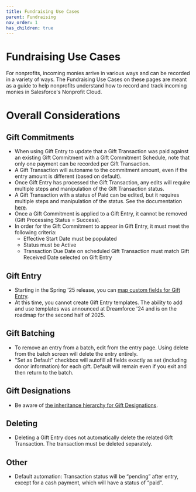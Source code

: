 ```yaml
---
title: Fundraising Use Cases
parent: Fundraising
nav_order: 1
has_children: true
---
```

# Fundraising Use Cases
For nonprofits, incoming monies arrive in various ways and can be recorded in a variety of ways. The Fundraising Use Cases on these pages are meant as a guide to help nonprofits understand how to record and track incoming monies in Salesforce's Nonprofit Cloud.

# Overall Considerations

## Gift Commitments
* When using Gift Entry to update that a Gift Transaction was paid against an existing Gift Commitment with a Gift Commitment Schedule, note that only one payment can be recorded per Gift Transaction.
* A Gift Transaction will autoname to the commitment amount, even if the entry amount is different (based on default).
* Once Gift Entry has processed the Gift Transaction, any edits will require multiple steps and manipulation of the Gift Transaction status.
* A Gift Transaction with a status of Paid can be edited, but it requires multiple steps and manipulation of the status. See the documentation [here](https://help.salesforce.com/s/articleView?id=sfdo.npc_fr_gift_transactions.htm&type=5).
* Once a Gift Commitment is applied to a Gift Entry, it cannot be removed (Gift Processing Status = Success).
* In order for the Gift Commitment to appear in Gift Entry, it must meet the following criteria:
    * Effective Start Date must be populated
    * Status must be Active
    * Transaction Due Date on scheduled Gift Transaction must match Gift Received Date selected on Gift Entry
## Gift Entry
* Starting in the Spring '25 release, you can [map custom fields for Gift Entry](https://help.salesforce.com/s/articleView?id=release-notes.rn_fundraising_improve_donor_relations_and_track_the_impact_of_gifts.htm&release=254&type=5).
* At this time, you cannot create Gift Entry templates. The ability to add and use templates was announced at Dreamforce '24 and is on the roadmap for the second half of 2025.
## Gift Batching
* To remove an entry from a batch, edit from the entry page. Using delete from the batch screen will delete the entry entirely.
* "Set as Default" checkbox will autofill all fields exactly as set (including donor information) for each gift. Default will remain even if you exit and then return to the batch.
## Gift Designations
* Be aware of [the inheritance hierarchy for Gift Designations](https://help.salesforce.com/s/articleView?id=sfdo.npc_fr_manage_designations.htm&type=5).
## Deleting 
* Deleting a Gift Entry does not automatically delete the related Gift Transaction.  The transaction must be deleted separately.
## Other
* Default automation: Transaction status will be “pending” after entry, except for a cash payment, which will have a status of “paid”.

